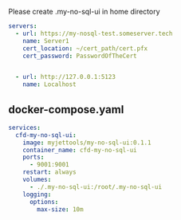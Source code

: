 Please create .my-no-sql-ui in home directory


```yaml
servers:
  - url: https://my-nosql-test.someserver.tech
    name: Server1
    cert_location: ~/cert_path/cert.pfx
    cert_password: PasswordOfTheCert


  - url: http://127.0.0.1:5123
    name: Localhost

```



## docker-compose.yaml

```yaml
services:
  cfd-my-no-sql-ui:
    image: myjettools/my-no-sql-ui:0.1.1
    container_name: cfd-my-no-sql-ui
    ports:
      - 9001:9001
    restart: always
    volumes:
      - ./.my-no-sql-ui:/root/.my-no-sql-ui
    logging:
      options:
        max-size: 10m
```
